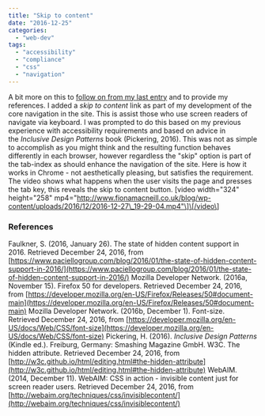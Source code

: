 ```yaml
---
title: "Skip to content"
date: "2016-12-25"
categories: 
  - "web-dev"
tags: 
  - "accessibility"
  - "compliance"
  - "css"
  - "navigation"
---
```


A bit more on this to [follow on from my last entry](http://fionamacneill.co.uk/blog/2016/12/24/on-the-importance-of-self-discipline/#skipinfo) and to provide my references. I added a _skip to content_ link as part of my development of the core navigation in the site. This is assist those who use screen readers of navigate via keyboard. I was prompted to do this based on my previous experience with accessibility requirements and based on advice in the _Inclusive Design Patterns_ book (Pickering, 2016). This was not as simple to accomplish as you might think and the resulting function behaves differently in each browser, however regardless the "skip" option is part of the tab-index as should enhance the navigation of the site. Here is how it works in Chrome - not aesthetically pleasing, but satisfies the requirement. The video shows what happens when the user visits the page and presses the tab key, this reveals the skip to content button. \[video width="324" height="258" mp4="http://www.fionamacneill.co.uk/blog/wp-content/uploads/2016/12/2016-12-27\_19-29-04.mp4"\]\[/video\]

### References

Faulkner, S. (2016, January 26). The state of hidden content support in 2016. Retrieved December 24, 2016, from [https://www.paciellogroup.com/blog/2016/01/the-state-of-hidden-content-support-in-2016/](https://www.paciellogroup.com/blog/2016/01/the-state-of-hidden-content-support-in-2016/) Mozilla Developer Network. (2016a, November 15). Firefox 50 for developers. Retrieved December 24, 2016, from [https://developer.mozilla.org/en-US/Firefox/Releases/50#document-main](https://developer.mozilla.org/en-US/Firefox/Releases/50#document-main) Mozilla Developer Network. (2016b, December 1). Font-size. Retrieved December 24, 2016, from [https://developer.mozilla.org/en-US/docs/Web/CSS/font-size](https://developer.mozilla.org/en-US/docs/Web/CSS/font-size) Pickering, H. (2016). _Inclusive Design Patterns_ (Kindle ed.). Freiburg, Germany: Smashing Magazine GmbH. W3C. The hidden attribute. Retrieved December 24, 2016, from [http://w3c.github.io/html/editing.html#the-hidden-attribute](http://w3c.github.io/html/editing.html#the-hidden-attribute) WebAIM. (2014, December 11). WebAIM: CSS in action - invisible content just for screen reader users. Retrieved December 24, 2016, from [http://webaim.org/techniques/css/invisiblecontent/](http://webaim.org/techniques/css/invisiblecontent/)
